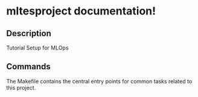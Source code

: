 # mltesproject documentation!

## Description

Tutorial Setup for MLOps

## Commands

The Makefile contains the central entry points for common tasks related to this project.

